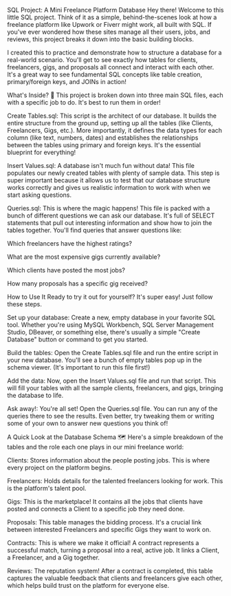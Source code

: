 SQL Project: A Mini Freelance Platform Database
Hey there! Welcome to this little SQL project. Think of it as a simple, behind-the-scenes look at how a freelance platform like Upwork or Fiverr might work, all built with SQL. If you've ever wondered how these sites manage all their users, jobs, and reviews, this project breaks it down into the basic building blocks.

I created this to practice and demonstrate how to structure a database for a real-world scenario. You'll get to see exactly how tables for clients, freelancers, gigs, and proposals all connect and interact with each other. It's a great way to see fundamental SQL concepts like table creation, primary/foreign keys, and JOINs in action!

What's Inside? 📂
This project is broken down into three main SQL files, each with a specific job to do. It's best to run them in order!

Create Tables.sql: This script is the architect of our database. It builds the entire structure from the ground up, setting up all the tables (like Clients, Freelancers, Gigs, etc.). More importantly, it defines the data types for each column (like text, numbers, dates) and establishes the relationships between the tables using primary and foreign keys. It's the essential blueprint for everything!

Insert Values.sql: A database isn't much fun without data! This file populates our newly created tables with plenty of sample data. This step is super important because it allows us to test that our database structure works correctly and gives us realistic information to work with when we start asking questions.

Queries.sql: This is where the magic happens! This file is packed with a bunch of different questions we can ask our database. It's full of SELECT statements that pull out interesting information and show how to join the tables together. You'll find queries that answer questions like:

Which freelancers have the highest ratings?

What are the most expensive gigs currently available?

Which clients have posted the most jobs?

How many proposals has a specific gig received?

How to Use It 
Ready to try it out for yourself? It's super easy! Just follow these steps.

Set up your database: Create a new, empty database in your favorite SQL tool. Whether you're using MySQL Workbench, SQL Server Management Studio, DBeaver, or something else, there's usually a simple "Create Database" button or command to get you started.

Build the tables: Open the Create Tables.sql file and run the entire script in your new database. You'll see a bunch of empty tables pop up in the schema viewer. (It's important to run this file first!)

Add the data: Now, open the Insert Values.sql file and run that script. This will fill your tables with all the sample clients, freelancers, and gigs, bringing the database to life.

Ask away!: You're all set! Open the Queries.sql file. You can run any of the queries there to see the results. Even better, try tweaking them or writing some of your own to answer new questions you think of!

A Quick Look at the Database Schema 🗺
Here's a simple breakdown of the tables and the role each one plays in our mini freelance world:

Clients: Stores information about the people posting jobs. This is where every project on the platform begins.

Freelancers: Holds details for the talented freelancers looking for work. This is the platform's talent pool.

Gigs: This is the marketplace! It contains all the jobs that clients have posted and connects a Client to a specific job they need done.

Proposals: This table manages the bidding process. It's a crucial link between interested Freelancers and specific Gigs they want to work on.

Contracts: This is where we make it official! A contract represents a successful match, turning a proposal into a real, active job. It links a Client, a Freelancer, and a Gig together.

Reviews: The reputation system! After a contract is completed, this table captures the valuable feedback that clients and freelancers give each other, which helps build trust on the platform for everyone else.
